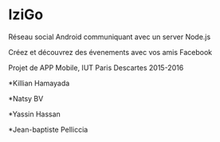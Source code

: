 # IziGo

Réseau social Android communiquant avec un server Node.js

Créez et découvrez des évenements avec vos amis Facebook 

Projet de APP Mobile, IUT Paris Descartes 2015-2016

  *Killian Hamayada
  
  *Natsy BV
  
  *Yassin Hassan
  
  *Jean-baptiste Pelliccia
